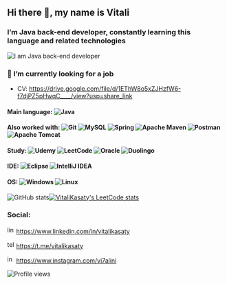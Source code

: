 ## Hi there 👋, my name is Vitali
### I’m Java back-end developer, constantly learning this language and related technologies
![I am Java back-end developer](https://i120.fastpic.org/big/2022/1118/37/62189db75bdefa824e97cf56e39aa237.jpg)

### 🔭 I’m currently looking for a job
- CV: https://drive.google.com/file/d/1EThW8o5xZJHzfW6-f7djPZ5pHwqC____/view?usp=share_link

#### Main language: ![Java](https://img.shields.io/badge/java-%23ED8B00.svg?style=for-the-badge&logo=java&logoColor=white)  

#### Also worked with: ![Git](https://img.shields.io/badge/git-%23F05033.svg?style=for-the-badge&logo=git&logoColor=white) ![MySQL](https://img.shields.io/badge/mysql-%2300f.svg?style=for-the-badge&logo=mysql&logoColor=white) ![Spring](https://img.shields.io/badge/spring-%236DB33F.svg?style=for-the-badge&logo=spring&logoColor=white) ![Apache Maven](https://img.shields.io/badge/Apache%20Maven-C71A36?style=for-the-badge&logo=Apache%20Maven&logoColor=white) ![Postman](https://img.shields.io/badge/Postman-FF6C37?style=for-the-badge&logo=postman&logoColor=white) ![Apache Tomcat](https://img.shields.io/badge/apache%20tomcat-%23F8DC75.svg?style=for-the-badge&logo=apache-tomcat&logoColor=black)

#### Study: ![Udemy](https://img.shields.io/badge/Udemy-A435F0?style=for-the-badge&logo=Udemy&logoColor=white) ![LeetCode](https://img.shields.io/badge/LeetCode-000000?style=for-the-badge&logo=LeetCode&logoColor=#d16c06) ![Oracle](https://img.shields.io/badge/Oracle-F80000?style=for-the-badge&logo=oracle&logoColor=white) ![Duolingo](https://img.shields.io/badge/Duolingo-%234DC730.svg?style=for-the-badge&logo=Duolingo&logoColor=white)

#### IDE: ![Eclipse](https://img.shields.io/badge/Eclipse-FE7A16.svg?style=for-the-badge&logo=Eclipse&logoColor=white) ![IntelliJ IDEA](https://img.shields.io/badge/IntelliJIDEA-000000.svg?style=for-the-badge&logo=intellij-idea&logoColor=white)
#### OS: ![Windows](https://img.shields.io/badge/Windows-0078D6?style=for-the-badge&logo=windows&logoColor=white) ![Linux](https://img.shields.io/badge/Linux-FCC624?style=for-the-badge&logo=linux&logoColor=black)

![GitHub stats](https://github-readme-stats.vercel.app/api?username=vitalikasaty&show_icons=true)[![VitaliKasaty's LeetCode stats](https://leetcode-stats-six.vercel.app/api?username=VitaliKasaty)](https://leetcode.com/VitaliKasaty/)

### Social:
<img src='https://cdn.jsdelivr.net/npm/simple-icons@3.0.1/icons/linkedin.svg' alt='linkedin' height='17'> https://www.linkedin.com/in/vitalikasaty 

<img src='https://cdn.jsdelivr.net/npm/simple-icons@3.0.1/icons/telegram.svg' alt='telegram' height='17'> https://t.me/vitalikasaty

<img src='https://cdn.jsdelivr.net/npm/simple-icons@3.0.1/icons/instagram.svg' alt='instagram' height='17'> https://www.instagram.com/vi7alini  






![Profile views](https://gpvc.arturio.dev/vitalikasaty)  
